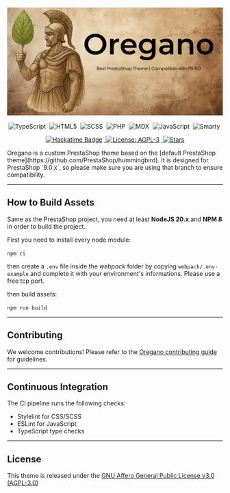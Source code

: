 <p align="center">
    <img src="oregano-banner.png" alt="Oregano theme" width=600/>
</p>
<p align="center">
  <img src="https://img.shields.io/badge/TypeScript-3178C6?style=flat&logo=typescript&logoColor=white" alt="TypeScript" style="margin-right:4px;"/>
  <img src="https://img.shields.io/badge/HTML5-E34F26?style=flat&logo=html5&logoColor=white" alt="HTML5" style="margin-right:4px;"/>
  <img src="https://img.shields.io/badge/SCSS-CC6699?style=flat&logo=sass&logoColor=white" alt="SCSS" style="margin-right:4px;"/>
  <img src="https://img.shields.io/badge/PHP-777BB4?style=flat&logo=php&logoColor=white" alt="PHP" style="margin-right:4px;"/>
  <img src="https://img.shields.io/badge/MDX-1B1F24?style=flat&logo=mdx&logoColor=white" alt="MDX" style="margin-right:4px;"/>
  <img src="https://img.shields.io/badge/JavaScript-F7DF1E?style=flat&logo=javascript&logoColor=black" alt="JavaScript" style="margin-right:4px;"/>
  <img src="https://img.shields.io/badge/Smarty-F0C300?style=flat&logo=smarty&logoColor=black" alt="Smarty" style="margin-right:4px;"/>
</p>
<p align="center">
  <a href="https://hackclub.com/hackatime/">
    <img src="https://hackatime-badge.hackclub.com/U092L97H9LZ/oregano" alt="Hackatime Badge" style="margin-right:4px;"/>
  </a>
  <a href="https://github.com/turtle-key/Oregano/blob/main/LICENSE">
    <img src="https://img.shields.io/github/license/turtle-key/Oregano?color=29c469&label=License" alt="License: AGPL-3" style="margin-right:4px;"/>
  </a>
  <a href="https://github.com/turtle-key/Oregano/stargazers">
    <img src="https://img.shields.io/github/stars/turtle-key/Oregano" alt="Stars"/>
  </a>
</p>
Oregano is a custom PrestaShop theme based on the [default PrestaShop theme](https://github.com/PrestaShop/hummingbird).  
It is designed for PrestaShop `9.0.x`, so please make sure you are using that branch to ensure compatibility.


---

## How to Build Assets

Same as the PrestaShop project, you need at least **NodeJS 20.x** and **NPM 8** in order to build the project.

First you need to install every node module:

`npm ci`

then create a `.env` file inside the *webpack* folder by copying `webpack/.env-example` and complete it with your environment's informations. Please use a free tcp port.

then build assets:

`npm run build`

---

## Contributing

We welcome contributions! Please refer to the [Oregano contributing guide](https://github.com/turtle-key/oregano/blob/main/CONTRIBUTING.md) for guidelines.

---

## Continuous Integration

The CI pipeline runs the following checks:  
- Stylelint for CSS/SCSS  
- ESLint for JavaScript  
- TypeScript type checks

---

## License

This theme is released under the [GNU Affero General Public License v3.0 (AGPL-3.0)](LICENSE)
</pre>
